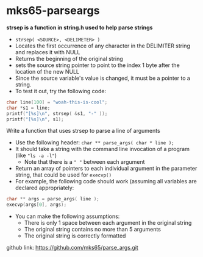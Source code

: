 # mks65-parseargs
**strsep is a function in string.h used to help parse strings**
- `strsep( <SOURCE>, <DELIMETER> )`
- Locates the first occurrence of any character in the DELIMITER string and replaces it with NULL
- Returns the beginning of the original string
- sets the source string pointer  to point to the index 1 byte after the location of the new NULL
- Since the source variable's value is changed, it must be a pointer to a string.
- To test it out, try the following code:
```c
char line[100] = "woah-this-is-cool";
char *s1 = line;
printf("[%s]\n", strsep( &s1, "-" ));
printf("[%s]\n", s1);
```

Write a function that uses strsep to parse a line of arguments
- Use the following header: `char ** parse_args( char * line );`
- It should take a string with the command line invocation of a program (like `"ls -a -l"`)
    - Note that there is a `" "` between each argument
- Return an array of pointers to each individual argument in the parameter string, that could be used for `execvp()`
- For example, the following code should work (assuming all variables are declared appropriately:
```c
char ** args = parse_args( line );
execvp(args[0], args);
```
- You can make the following assumptions:
  - There is only 1 space between each argument in the original string
  - The original string contains no more than 5 arguments
  - The original string is correctly formatted

github link: https://github.com/mks65/parse_args.git